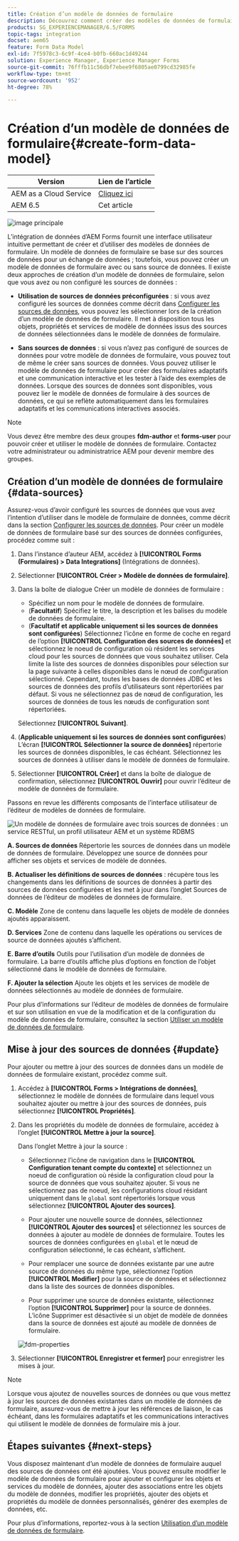 ```yaml
---
title: Création d’un modèle de données de formulaire
description: Découvrez comment créer des modèles de données de formulaire avec ou sans sources de données configurées.
products: SG_EXPERIENCEMANAGER/6.5/FORMS
topic-tags: integration
docset: aem65
feature: Form Data Model
exl-id: 7f5978c3-6c9f-4ce4-b0fb-660ac1d49244
solution: Experience Manager, Experience Manager Forms
source-git-commit: 76fffb11c56dbf7ebee9f6805ae0799cd32985fe
workflow-type: tm+mt
source-wordcount: '952'
ht-degree: 78%

---
```


# Création d’un modèle de données de formulaire{#create-form-data-model}

| Version | Lien de l’article |
| -------- | ---------------------------- |
| AEM as a Cloud Service | [Cliquez ici](https://experienceleague.adobe.com/docs/experience-manager-cloud-service/content/forms/integrate/use-form-data-model/create-form-data-models.html?lang=fr) |
| AEM 6.5 | Cet article |


![image principale](do-not-localize/data-integration.png)

L’intégration de données d’AEM Forms fournit une interface utilisateur intuitive permettant de créer et d’utiliser des modèles de données de formulaire. Un modèle de données de formulaire se base sur des sources de données pour un échange de données ; toutefois, vous pouvez créer un modèle de données de formulaire avec ou sans source de données. Il existe deux approches de création d’un modèle de données de formulaire, selon que vous avez ou non configuré les sources de données :

* **Utilisation de sources de données préconfigurées** : si vous avez configuré les sources de données comme décrit dans [Configurer les sources de données](../../forms/using/configure-data-sources.md), vous pouvez les sélectionner lors de la création d’un modèle de données de formulaire. Il met à disposition tous les objets, propriétés et services de modèle de données issus des sources de données sélectionnées dans le modèle de données de formulaire.

* **Sans sources de données** : si vous n’avez pas configuré de sources de données pour votre modèle de données de formulaire, vous pouvez tout de même le créer sans sources de données. Vous pouvez utiliser le modèle de données de formulaire pour créer des formulaires adaptatifs et une communication interactive et les tester à l’aide des exemples de données. Lorsque des sources de données sont disponibles, vous pouvez lier le modèle de données de formulaire à des sources de données, ce qui se reflète automatiquement dans les formulaires adaptatifs et les communications interactives associés.

>[!NOTE]
>
>Vous devez être membre des deux groupes **fdm-author** et **forms-user** pour pouvoir créer et utiliser le modèle de données de formulaire. Contactez votre administrateur ou administratrice AEM pour devenir membre des groupes.

## Création d’un modèle de données de formulaire {#data-sources}

Assurez-vous d’avoir configuré les sources de données que vous avez l’intention d’utiliser dans le modèle de formulaire de données, comme décrit dans la section [Configurer les sources de données](../../forms/using/configure-data-sources.md). Pour créer un modèle de données de formulaire basé sur des sources de données configurées, procédez comme suit :

1. Dans l’instance d’auteur AEM, accédez à **[!UICONTROL Forms (Formulaires) > Data Integrations]** (Intégrations de données).
1. Sélectionner **[!UICONTROL Créer > Modèle de données de formulaire]**.
1. Dans la boîte de dialogue Créer un modèle de données de formulaire :

   * Spécifiez un nom pour le modèle de données de formulaire.
   * (**Facultatif**) Spécifiez le titre, la description et les balises du modèle de données de formulaire.
   * (**Facultatif et applicable uniquement si les sources de données sont configurées**) Sélectionnez l’icône en forme de coche en regard de l’option **[!UICONTROL Configuration des sources de données]** et sélectionnez le noeud de configuration où résident les services cloud pour les sources de données que vous souhaitez utiliser. Cela limite la liste des sources de données disponibles pour sélection sur la page suivante à celles disponibles dans le nœud de configuration sélectionné. Cependant, toutes les bases de données JDBC et les sources de données des profils d’utilisateurs sont répertoriées par défaut. Si vous ne sélectionnez pas de nœud de configuration, les sources de données de tous les nœuds de configuration sont répertoriées.

   Sélectionnez **[!UICONTROL Suivant]**.

1. (**Applicable uniquement si les sources de données sont configurées**) L’écran **[!UICONTROL Sélectionner la source de données]** répertorie les sources de données disponibles, le cas échéant. Sélectionnez les sources de données à utiliser dans le modèle de données de formulaire.
1. Sélectionner **[!UICONTROL Créer]** et dans la boîte de dialogue de confirmation, sélectionnez **[!UICONTROL Ouvrir]** pour ouvrir l’éditeur de modèle de données de formulaire.

Passons en revue les différents composants de l’interface utilisateur de l’éditeur de modèles de données de formulaire.

![Un modèle de données de formulaire avec trois sources de données : un service RESTful, un profil utilisateur AEM et un système RDBMS](assets/fdm-ui.png)

**A. Sources de données** Répertorie les sources de données dans un modèle de données de formulaire. Développez une source de données pour afficher ses objets et services de modèle de données.

**B. Actualiser les définitions de sources de données** : récupère tous les changements dans les définitions de sources de données à partir des sources de données configurées et les met à jour dans l’onglet Sources de données de l’éditeur de modèles de données de formulaire.

**C. Modèle** Zone de contenu dans laquelle les objets de modèle de données ajoutés apparaissent.

**D. Services** Zone de contenu dans laquelle les opérations ou services de source de données ajoutés s’affichent.

**E. Barre d’outils** Outils pour l’utilisation d’un modèle de données de formulaire. La barre d’outils affiche plus d’options en fonction de l’objet sélectionné dans le modèle de données de formulaire.

**F. Ajouter la sélection** Ajoute les objets et les services de modèle de données sélectionnés au modèle de données de formulaire.

Pour plus d’informations sur l’éditeur de modèles de données de formulaire et sur son utilisation en vue de la modification et de la configuration du modèle de données de formulaire, consultez la section [Utiliser un modèle de données de formulaire](../../forms/using/work-with-form-data-model.md).

## Mise à jour des sources de données {#update}

Pour ajouter ou mettre à jour des sources de données dans un modèle de données de formulaire existant, procédez comme suit.

1. Accédez à **[!UICONTROL Forms > Intégrations de données]**, sélectionnez le modèle de données de formulaire dans lequel vous souhaitez ajouter ou mettre à jour des sources de données, puis sélectionnez **[!UICONTROL Propriétés]**.
1. Dans les propriétés du modèle de données de formulaire, accédez à l’onglet **[!UICONTROL Mettre à jour la source]**.

   Dans l’onglet Mettre à jour la source :

   * Sélectionnez l’icône de navigation dans le **[!UICONTROL Configuration tenant compte du contexte]** et sélectionnez un noeud de configuration où réside la configuration cloud pour la source de données que vous souhaitez ajouter. Si vous ne sélectionnez pas de noeud, les configurations cloud résidant uniquement dans le `global` sont répertoriés lorsque vous sélectionnez **[!UICONTROL Ajouter des sources]**.

   * Pour ajouter une nouvelle source de données, sélectionnez **[!UICONTROL Ajouter des sources]** et sélectionnez les sources de données à ajouter au modèle de données de formulaire. Toutes les sources de données configurées en `global` et le nœud de configuration sélectionné, le cas échéant, s’affichent.

   * Pour remplacer une source de données existante par une autre source de données du même type, sélectionnez l’option **[!UICONTROL Modifier]** pour la source de données et sélectionnez dans la liste des sources de données disponibles.
   * Pour supprimer une source de données existante, sélectionnez l’option **[!UICONTROL Supprimer]** pour la source de données. L’icône Supprimer est désactivée si un objet de modèle de données dans la source de données est ajouté au modèle de données de formulaire.

   ![fdm-properties](assets/fdm-properties.png)

1. Sélectionner **[!UICONTROL Enregistrer et fermer]** pour enregistrer les mises à jour.

>[!NOTE]
>
>Lorsque vous ajoutez de nouvelles sources de données ou que vous mettez à jour les sources de données existantes dans un modèle de données de formulaire, assurez-vous de mettre à jour les références de liaison, le cas échéant, dans les formulaires adaptatifs et les communications interactives qui utilisent le modèle de données de formulaire mis à jour.

## Étapes suivantes {#next-steps}

Vous disposez maintenant d’un modèle de données de formulaire auquel des sources de données ont été ajoutées. Vous pouvez ensuite modifier le modèle de données de formulaire pour ajouter et configurer les objets et services du modèle de données, ajouter des associations entre les objets du modèle de données, modifier les propriétés, ajouter des objets et propriétés du modèle de données personnalisés, générer des exemples de données, etc.

Pour plus d’informations, reportez-vous à la section [Utilisation d’un modèle de données de formulaire](../../forms/using/work-with-form-data-model.md).
